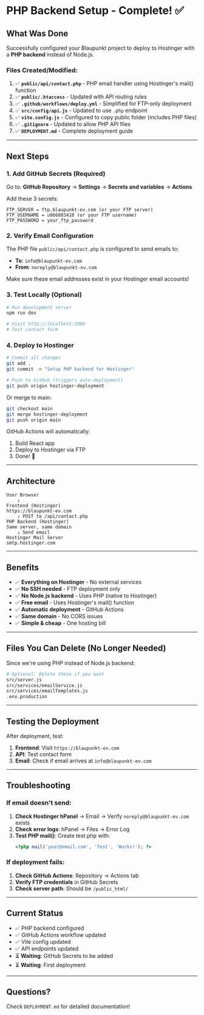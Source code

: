 # PHP Backend Setup - Complete! ✅

## What Was Done

Successfully configured your Blaupunkt project to deploy to Hostinger with a **PHP backend** instead of Node.js.

### Files Created/Modified:

1. ✅ **`public/api/contact.php`** - PHP email handler using Hostinger's mail() function
2. ✅ **`public/.htaccess`** - Updated with API routing rules
3. ✅ **`.github/workflows/deploy.yml`** - Simplified for FTP-only deployment
4. ✅ **`src/config/api.js`** - Updated to use `.php` endpoint
5. ✅ **`vite.config.js`** - Configured to copy public folder (includes PHP files)
6. ✅ **`.gitignore`** - Updated to allow PHP API files
7. ✅ **`DEPLOYMENT.md`** - Complete deployment guide

---

## Next Steps

### 1. Add GitHub Secrets (Required)

Go to: **GitHub Repository** → **Settings** → **Secrets and variables** → **Actions**

Add these 3 secrets:

```
FTP_SERVER = ftp.blaupunkt-ev.com (or your FTP server)
FTP_USERNAME = u966003410 (or your FTP username)
FTP_PASSWORD = your_ftp_password
```

### 2. Verify Email Configuration

The PHP file `public/api/contact.php` is configured to send emails to:

- **To**: `info@blaupunkt-ev.com`
- **From**: `noreply@blaupunkt-ev.com`

Make sure these email addresses exist in your Hostinger email accounts!

### 3. Test Locally (Optional)

```bash
# Run development server
npm run dev

# Visit http://localhost:3000
# Test contact form
```

### 4. Deploy to Hostinger

```bash
# Commit all changes
git add .
git commit -m "Setup PHP backend for Hostinger"

# Push to GitHub (triggers auto-deployment)
git push origin hostinger-deployment
```

Or merge to main:

```bash
git checkout main
git merge hostinger-deployment
git push origin main
```

GitHub Actions will automatically:
1. Build React app
2. Deploy to Hostinger via FTP
3. Done! 🚀

---

## Architecture

```
User Browser
    ↓
Frontend (Hostinger)
https://blaupunkt-ev.com
    ↓ POST to /api/contact.php
PHP Backend (Hostinger)
Same server, same domain
    ↓ Send email
Hostinger Mail Server
smtp.hostinger.com
```

---

## Benefits

- ✅ **Everything on Hostinger** - No external services
- ✅ **No SSH needed** - FTP deployment only
- ✅ **No Node.js backend** - Uses PHP (native to Hostinger)
- ✅ **Free email** - Uses Hostinger's mail() function
- ✅ **Automatic deployment** - GitHub Actions
- ✅ **Same domain** - No CORS issues
- ✅ **Simple & cheap** - One hosting bill

---

## Files You Can Delete (No Longer Needed)

Since we're using PHP instead of Node.js backend:

```bash
# Optional: Delete these if you want
src/server.js
src/services/emailService.js
src/services/emailTemplates.js
.env.production
```

---

## Testing the Deployment

After deployment, test:

1. **Frontend**: Visit `https://blaupunkt-ev.com`
2. **API**: Test contact form
3. **Email**: Check if email arrives at `info@blaupunkt-ev.com`

---

## Troubleshooting

### If email doesn't send:

1. **Check Hostinger hPanel** → Email → Verify `noreply@blaupunkt-ev.com` exists
2. **Check error logs**: hPanel → Files → Error Log
3. **Test PHP mail()**: Create test.php with:
   ```php
   <?php mail('your@email.com', 'Test', 'Works!'); ?>
   ```

### If deployment fails:

1. **Check GitHub Actions**: Repository → Actions tab
2. **Verify FTP credentials** in GitHub Secrets
3. **Check server path**: Should be `/public_html/`

---

## Current Status

- ✅ PHP backend configured
- ✅ GitHub Actions workflow updated
- ✅ Vite config updated
- ✅ API endpoints updated
- ⏳ **Waiting**: GitHub Secrets to be added
- ⏳ **Waiting**: First deployment

---

## Questions?

Check `DEPLOYMENT.md` for detailed documentation!
